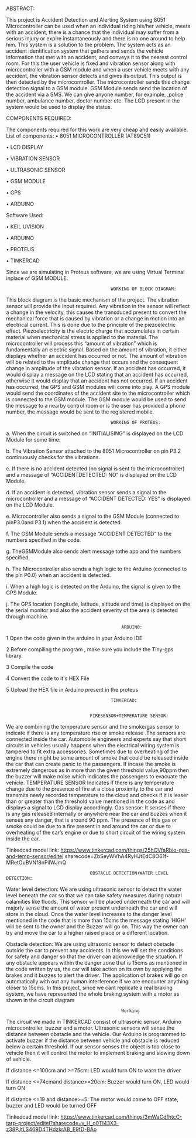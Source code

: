 ABSTRACT:

This project is Accident Detection and Alerting System using 8051 Microcontroller can be used when an individual riding his/her vehicle, meets with an accident, there is a chance that the individual may suffer from a serious injury or expire instantaneously and there is no one around to help him. This system is a solution to the problem. The system acts as an accident identification system that gathers and sends the vehicle information that met with an accident, and conveys it to the nearest control room. For this the user vehicle is fixed and vibration sensor along with microcontroller with a GSM module and when a user vehicle meets with any accident, the vibration sensor detects and gives its output. This output is then detected by the microcontroller. The microcontroller sends this change detection signal to a GSM module. GSM Module sends send the location of the accident via a SMS. We can give anyone number, for example, ,police number, ambulance number, doctor number etc. The LCD present in the system would be used to display the status.


COMPONENTS REQUIRED:

The components required for this work are very cheap and easily available. List of components:
• 8051 MICROCONTROLLER (AT89C51)

• LCD DISPLAY

• VIBRATION SENSOR


• ULTRASONIC SENSOR

• GSM MODULE

• GPS

• ARDUINO

Software Used:

• KEIL UVISION

• ARDUINO

• PROTEUS

• TINKERCAD

Since we are simulating in Proteus software, we are using Virtual Terminal inplace of GSM MODULE.

                                            WORKING OF BLOCK DIAGRAM: 

This block diagram is the basic mechanism of the project. The vibration sensor will
provide the input required. Any vibration in the sensor will reflect a change in the
velocity, this causes the transduced present to convert the mechanical force that is caused
by vibration or a change in motion into an electrical current. This is done due to the
principle of the piezoelectric effect. Piezoelectricity is the electric charge that
accumulates in certain material when mechanical stress is applied to the material. The
microcontroller will process this “amount of vibration” which is fundamentally an
electric signal. Based on the amount of vibration, it either displays whether an accident
has occurred or not. The amount of vibration will be related to the amplitude change that
occurs and the consequent change in amplitude of the vibration sensor. If an accident has
occurred, it would display a message on the LCD stating that an accident has occurred,
otherwise it would display that an accident has not occurred. If an accident has occurred,
the GPS and GSM modules will come into play. A GPS module would send the
coordinates of the accident site to the microcontroller which is connected to the GSM
module. The GSM module would be used to send the message to a nearby control room
or is the user has provided a phone number, the message would be sent to the registered
mobile.

                                            WORKING OF PROTEUS:

a. When the circuit is switched on “INITIALISING” is displayed on the LCD Module for some
time.

b. The Vibration Sensor attached to the 8051 Microcontroller on pin P3.2 continuously checks for
the vibrations.

c. If there is no accident detected (no signal is sent to the microcontroller) and a message of
“ACCIDENTDETECTED: NO” is displayed on the LCD Module.

d. If an accident is detected, vibration sensor sends a signal to the microcontroller and a message of “ACCIDENT DETECTED: YES” is displayed on the LCD Module.

e. Microcontroller also sends a signal to the GSM Module (connected to pinP3.0and P3.1) when
the accident is detected.

f. The GSM Module sends a message “ACCIDENT DETECTED” to the numbers specified in the
code.

g. TheGSMModule also sends alert message tothe app and the numbers specified.

h. The Microcontroller also sends a high logic to the Arduino (connected to the pin P0.0) when an
accident is detected.

i. When a high logic is detected on the Arduino, the signal is given to the GPS Module.

j. The GPS location (longitude, latitude, altitude and time) is displayed on the the serial monitor
and also the accident severity of the area is detected through machine.

                                                ARDUINO:

1 Open the code given in the arduino in your Arduino IDE

2 Before compiling the program , make sure you include the Tiny-gps library.

3 Compile the code

4 Convert the code to it's HEX File

5 Upload the HEX file in Arduino present in the proteus

                                            TINKERCAD:


                                    FIRESENSOR+TEMPERATURE SENSOR:
 
We are combining the temperature sensor and the smoke/gas sensor to indicate if there is any temperature rise or smoke release .The sensors are connected inside the car. Automobile engineers and experts say that short circuits in vehicles
usually happens when the electrical wiring system is tampered to fit extra accessories. Sometimes due to overheating of the engine there might be some amount of smoke that could be released inside the car that can create panic to the passengers. If incase the smoke is extremely dangerous as in more than the given threshold value,90ppm then the buzzer will make noise which indicates the passengers to evacuate the vehicle.
TEMPERATURE SENSOR Indicates if there is any temperature change due to the presence of fire at a close proximity to the car and transmits newly recorded temperature to the cloud and checks if it is lesser than or greater than the threshold value mentioned in the code as and displays a signal to LCD display accordingly. Gas sensor: It senses if there is any gas released internally or anywhere near the car and buzzes when it senses any danger, that is around 90 ppm. The presence of this gas or smoke could be due to a fire present in and around the car or due to overheating of the car’s engine or due to short circuit of the wiring system
inside the car.

Tinkedcad model link: https://www.tinkercad.com/things/25hOVfaRbio-gas-and-temp-sensor/editel sharecode=ZbSeyWVhA4RyHJtEdC8O61f-MRetOuBVNf8nPilWJmQ


                                    OBSTACLE DETECTION+WATER LEVEL DETECTION:

Water level detection: We are using ultrasonic sensor to detect the water level beneath the car so that we can take safety measures during natural calamities like floods. This sensor will be placed underneath the car and will majorly sense the amount of water present underneath the car and will store in the cloud. Once the water level increases to the danger level
mentioned in the code that is more than 15cms the message stating ‘HIGH’ will be sent to the owner and the Buzzer will go on. This way the owner can try and move the car to a higher raised place or a different location. 

Obstacle detection: We are using ultrasonic sensor to detect obstacle outside the car to prevent any accidents. In this we will set the conditions for safety and danger so that the driver can acknowledge the situation. If any obstacle appears within the danger zone that is 15cms as mentioned in the code written by us, the car will take action on its own by applying the brakes
and it buzzes to alert the driver. The application of brakes will go on automatically with out any human interference if we are encounter anything closer to 15cms. In this project, since we cant replicate a real braking system, we have represented the whole braking system with a motor as shown in the circuit diagram

                                                Working
The circuit we made in TINKERCAD consist of ultrasonic sensor, Arduino microcontroller, buzzer and a motor. Ultrasonic sensors will sense the distance between obstacle and the vehicle. Our Arduino is programmed to activate buzzer if the distance between vehicle and obstacle is reduced below a certain threshold. If our sensor senses the object is too close to vehicle then it
will control the motor to implement braking and slowing down of vehicle.

If distance <=100cm and >=75cm: LED would turn ON to warn the driver

If distance <=74cmand distance>=20cm: Buzzer would turn ON, LED would turn ON

If distance <=19 and distance>=5: The motor would come to OFF state, buzzer and LED
would be turned OFF

Tinkedcad model link: https://www.tinkercad.com/things/3mWaCdfhtcC-tarp-project/editel?sharecode=v_H_o0TI43X3-z38PJtLS469D4THdzkrAB_E9fD-BAo
